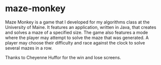 # maze-monkey

Maze Monkey is a game that I developed for my algorithms class at the University of Maine. It features an application, written in Java, that creates and solves a maze of a specified size. The game also features a mode where the player may attempt to solve the maze that was generated. A player may choose their difficulty and race against the clock to solve several mazes in a row.

Thanks to Cheyenne Huffor for the win and lose screens.
